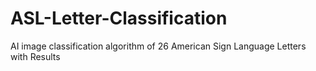 
# ASL-Letter-Classification
AI image classification algorithm of 26 American Sign Language Letters with Results
